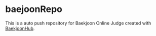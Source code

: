 # baejoonRepo
This is a auto push repository for Baekjoon Online Judge created with [BaekjoonHub](https://github.com/BaekjoonHub/BaekjoonHub).
